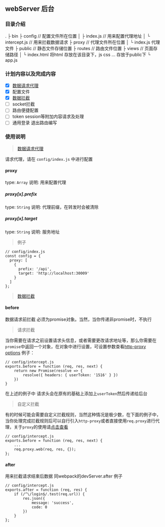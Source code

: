 ## webServer 后台

### 目录介绍
.
├  bin
├  config // 配置文件所在位置
│   ├ index.js // 用来配置代理地址
│   └ intercept.js // 用来拦截数据请求
├  proxy // 代理文件所在位置
│   └ index.js 代理文件
├  public // 静态文件存储位置
├  routes // 路由文件位置
├  views // 页面存储路径
│   └ index.html 将html 存放在该目录下，js css ... 存放于public下
└ app.js

### 计划内容以及完成内容
- [x] [数据请求代理](#数据请求代理)
- [x] 配置文件
- [x] [数据拦截](#数据拦截)
- [ ] socket拦截
- [ ] 路由便捷配置
- [ ] token session等附加内容请求及处理
- [ ] 通用登录 退出路由编写

### 使用说明

> [数据请求代理](#数据请求代理)

请求代理，请在 `config/index.js` 中进行配置
#### proxy
type: `Array`
说明: 用来配置代理

##### proxy[x].prefix
type: `String`
说明: 代理前缀，在转发时会被清除

##### proxy[x].target
type: `String`
说明: 服务地址

> 例子

```
// config/index.js
const config = {
  proxy: [
    {
      prefix: '/api',
      target: 'http://localhost:30009'
    }
  ]
};
```

> [数据拦截](#数据拦截)

#### before
数据请求前拦截 必须为promise对象。当然，当你传递非promise时，不执行

> 请求拦截

当你需要在请求之前设置请求头信息，或者需要更改请求地址等，那么你需要在`promise`中返回一个对象，在对象中进行设置，可设置参数查看[http-proxy options](https://github.com/nodejitsu/node-http-proxy#options)
例子：
```
// config/intercept.js
exports.before = function (req, res, next) {
	return new Promise(resolve => {
		resolve({ headers: { userToken: '1516' } })
	})
}
```
在上述的例子中 请求头会在原有的基础上添加上`userToken`然后传递给后台

> 自定义拦截

有的时候可能会需要自定义拦截规则，当然这种情况是极少数，在下面的例子中，当你处理完成拦截规则后可以自行引入`http-proxy`或者直接使用`req.proxy`进行代理，关于`proxy`的使用请[点击查看](https://github.com/nodejitsu/node-http-proxy)
```
// config/intercept.js
exports.before = function (req, res, next) {
	...
	req.proxy.web(req, res, {});
};
```

#### after
用来拦截请求结束后数据 同webpack的devServer.after
例子
```
// config/intercept.js
exports.after = function (req, res) {
	if (/^\/login$/.test(req.url)) {
		res.json({
			message: 'success',
			code: 0
		})
	}
};
```
